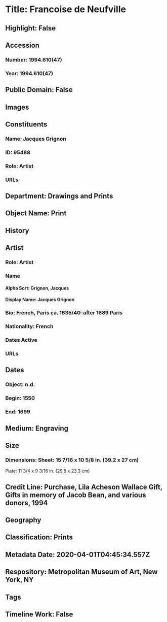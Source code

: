 # Title: Francoise de Neufville
## Highlight: False
## Accession
### Number: 1994.610(47)
### Year: 1994.610(47)
## Public Domain: False
## Images
## Constituents
### Name: Jacques Grignon
### ID: 95488
### Role: Artist
### URLs
## Department: Drawings and Prints
## Object Name: Print
## History
## Artist
### Role: Artist
### Name
#### Alpha Sort: Grignon, Jacques
#### Display Name: Jacques Grignon
### Bio: French, Paris ca. 1635/40–after 1689 Paris
### Nationality: French
### Dates Active
### URLs
## Dates
### Object: n.d.
### Begin: 1550
### End: 1699
## Medium: Engraving
## Size
### Dimensions: Sheet: 15 7/16 x 10 5/8 in. (39.2 x 27 cm)
Plate: 11 3/4 x 9 3/16 in. (29.8 x 23.3 cm)
## Credit Line: Purchase, Lila Acheson Wallace Gift, Gifts in memory of Jacob Bean, and various donors, 1994
## Geography
## Classification: Prints
## Metadata Date: 2020-04-01T04:45:34.557Z
## Respository: Metropolitan Museum of Art, New York, NY
## Tags
## Timeline Work: False